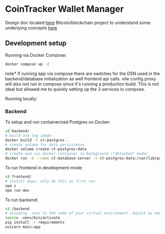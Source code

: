 # CoinTracker Wallet Manager

Design doc located [here](design.md)
Bitcoin/blockchain project to understand some underlying concepts [here](https://github.com/lf-hernandez/bitcoinplayground/tree/main)

## Development setup

Running via Docker Compose:

```bash
docker compose up -d
```

note*
If running app via compose there are switches for the DSN used in the backend/database initialization 
as well frontend api calls. vite config proxy will also not run in compose since it's running
a production build. This is not ideal but allowed me to quickly setting up the 3 services in compose.

Running locally:

### Backend

To setup and run containerized Postgres on Docker:

```bash
cd backend/
# build and tag image
docker build -t ct-postgres .
# create volume for data persistence 
docker volume create ct-postgres-data
# create and run docker container in background ("detached" mode)
docker run -d --name ct-database-server -v ct-postgres-data:/var/lib/postgresql/data -p 5432:5432 ct-postgres
```

To run frontend in development mode:

```bash
cd frontend/
# install deps. only do this on first run
npm i 
npm run dev
```

To run backend:

```bash
cd /backend
# assuming .venv is the name of your virtual environment. Adjust as needed
source .venv/bin/activate
pip install -r requirements
uvicorn main:app
```
